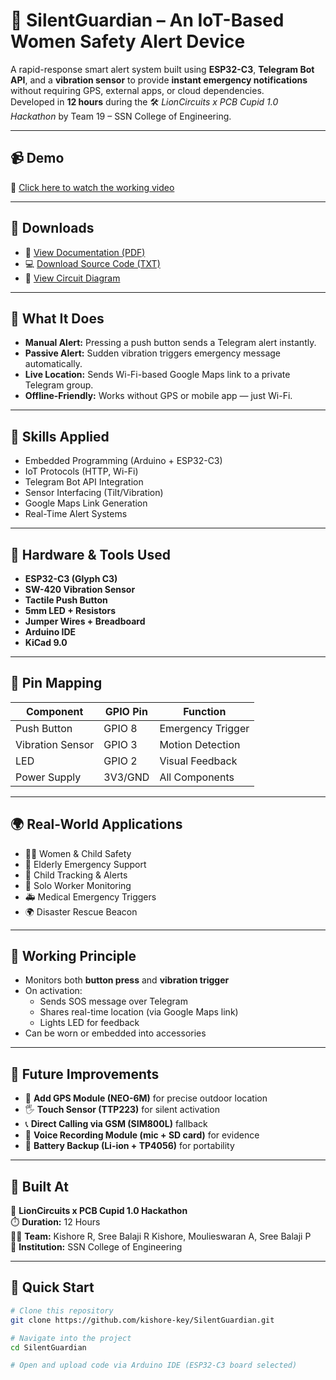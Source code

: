 # 🔐 SilentGuardian – An IoT-Based Women Safety Alert Device

A rapid-response smart alert system built using **ESP32-C3**, **Telegram Bot API**, and a **vibration sensor** to provide **instant emergency notifications** without requiring GPS, external apps, or cloud dependencies.  
Developed in **12 hours** during the 🛠️ *LionCircuits x PCB Cupid 1.0 Hackathon* by Team 19 – SSN College of Engineering.

---

## 📹 Demo

🎥 [Click here to watch the working video](https://drive.google.com/file/d/15r_9ggiSoyBdhbDEd-R7voO9MUKwHn2Z/view?usp=drive_link)

---

## 📄 Downloads

- 📘 [View Documentation (PDF)](https://drive.google.com/file/d/1_DZSehVQ4mV-5An1KjDha0OluFvK2ii_/view?usp=drive_link)
- 💻 [Download Source Code (TXT)](https://drive.google.com/file/d/1zjA1uGXCpuU8vgXpuDz5dklDD1pkejVt/view?usp=drive_link)
- 🔧 [View Circuit Diagram](https://drive.google.com/file/d/1ueZmfGkveJkQSkrMLZSevIJGoFG96frH/view?usp=drive_link)

---

## 🚨 What It Does

- **Manual Alert:** Pressing a push button sends a Telegram alert instantly.
- **Passive Alert:** Sudden vibration triggers emergency message automatically.
- **Live Location:** Sends Wi-Fi-based Google Maps link to a private Telegram group.
- **Offline-Friendly:** Works without GPS or mobile app — just Wi-Fi.

---

## 🧠 Skills Applied

- Embedded Programming (Arduino + ESP32-C3)
- IoT Protocols (HTTP, Wi-Fi)
- Telegram Bot API Integration
- Sensor Interfacing (Tilt/Vibration)
- Google Maps Link Generation
- Real-Time Alert Systems

---

## 🧰 Hardware & Tools Used

- **ESP32-C3 (Glyph C3)**
- **SW-420 Vibration Sensor**
- **Tactile Push Button**
- **5mm LED + Resistors**
- **Jumper Wires + Breadboard**
- **Arduino IDE**
- **KiCad 9.0**

---

## 🔗 Pin Mapping

| Component        | GPIO Pin | Function               |
|------------------|----------|------------------------|
| Push Button      | GPIO 8   | Emergency Trigger      |
| Vibration Sensor | GPIO 3   | Motion Detection       |
| LED              | GPIO 2   | Visual Feedback        |
| Power Supply     | 3V3/GND  | All Components         |

---

## 🌍 Real-World Applications

- 👩‍🦰 Women & Child Safety
- 🧓 Elderly Emergency Support
- 🧒 Child Tracking & Alerts
- 🧭 Solo Worker Monitoring
- 🚑 Medical Emergency Triggers
- 🌍 Disaster Rescue Beacon

---

## 🧪 Working Principle

- Monitors both **button press** and **vibration trigger**
- On activation:
  - Sends SOS message over Telegram
  - Shares real-time location (via Google Maps link)
  - Lights LED for feedback
- Can be worn or embedded into accessories

---

## 📌 Future Improvements

- 📍 **Add GPS Module (NEO-6M)** for precise outdoor location
- 🖐️ **Touch Sensor (TTP223)** for silent activation
- 📞 **Direct Calling via GSM (SIM800L)** fallback
- 🎤 **Voice Recording Module (mic + SD card)** for evidence
- 🔋 **Battery Backup (Li-ion + TP4056)** for portability

---

## 🚀 Built At

🎯 **LionCircuits x PCB Cupid 1.0 Hackathon**  
⏱️ **Duration:** 12 Hours  
👨‍💻 **Team:** Kishore R, Sree Balaji R Kishore, Moulieswaran A, Sree Balaji P  
🏫 **Institution:** SSN College of Engineering

---

## 🔗 Quick Start

```bash
# Clone this repository
git clone https://github.com/kishore-key/SilentGuardian.git

# Navigate into the project
cd SilentGuardian

# Open and upload code via Arduino IDE (ESP32-C3 board selected)
